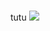 #
tutu
![](https://raw.githubusercontent.com/wangding/selenium-ide-doc/master/images/chapt3_img05_IDE_open.png)
